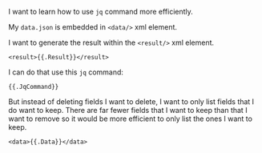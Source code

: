 I want to learn how to use `jq` command more efficiently.

My `data.json` is embedded in `<data/>` xml element.

I want to generate the result within the `<result/>` xml element.

```
<result>{{.Result}}</result>
```

I can do that use this `jq` command:

```
{{.JqCommand}}
```

But instead of deleting fields I want to delete, I want to only list fields that I do want to keep. There are far fewer fields that I want to keep than that I want to remove so it would be more efficient to only list the ones I want to keep.

```
<data>{{.Data}}</data>
```
